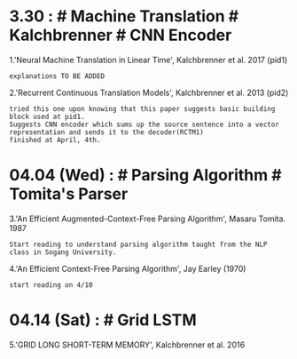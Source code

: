 
3.30 : # Machine Translation # Kalchbrenner # CNN Encoder
============

1.'Neural Machine Translation in Linear Time', Kalchbrenner et al. 2017 (pid1)
	
	explanations TO BE ADDED

2.'Recurrent Continuous Translation Models', Kalchbrenner et al. 2013 (pid2)
	
	tried this one upon knowing that this paper suggests basic building block used at pid1. 
	Suggests CNN encoder which sums up the source sentence into a vector representation and sends it to the decoder(RCTM1)
	finished at April, 4th.


04.04 (Wed) : # Parsing Algorithm # Tomita's Parser
============
3.'An Efficient Augmented-Context-Free Parsing Algorithm', Masaru Tomita. 1987

	Start reading to understand parsing algorithm taught from the NLP class in Sogang University.
	
4.'An Efficient Context-Free Parsing Algorithm', Jay Earley (1970)

	start reading on 4/10

04.14 (Sat) : # Grid LSTM 
============
5.'GRID LONG SHORT-TERM MEMORY', Kalchbrenner et al. 2016

	
